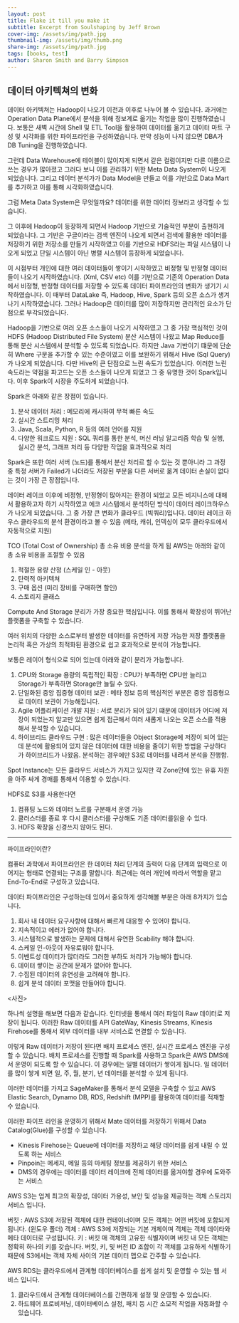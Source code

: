 ```yaml
---
layout: post
title: Flake it till you make it
subtitle: Excerpt from Soulshaping by Jeff Brown
cover-img: /assets/img/path.jpg
thumbnail-img: /assets/img/thumb.png
share-img: /assets/img/path.jpg
tags: [books, test]
author: Sharon Smith and Barry Simpson
---
```


## 데이터 아키텍쳐의 변화

데이터 아키텍쳐는 Hadoop이 나오기 이전과 이후로 나누어 볼 수 있습니다.
과거에는 Operation Data Plane에서 분석을 위해 정보계로 옮기는 작업을 많이 진행하였습니다.
보통은 새벽 시간에 Shell 및 ETL Tool을 활용하여 데이터를 옮기고 데이터 마트 구성 및 시각화를 위한 파이프라인을 구성하였습니다.
만약 성능이 나지 않으면 DBA가 DB Tuning을 진행하였습니다.

그런데 Data Warehouse에 테이블이 많이지게 되면서 같은 컬럼이지만 다른 이름으로 쓰는 경우가 많아졌고 그러다 보니 이를 관리하기 위한 Meta Data System이 나오게 되었습니다. 그리고 데이터 분석가가 Data Model을 만들고 이를 기반으로 Data Mart를 추가하고 이를 통해 시각화하였습니다.

그럼 Meta Data System은 무엇일까요?
데이터를 위한 데이터 정보라고 생각할 수 있습니다. 

그 이후에 Hadoop이 등장하게 되면서 Hadoop 기반으로 기술적인 부분이 출현하게 되었습니다. 그 기반은 구글이라는 검색 엔진이 나오게 되면서 검색에 활용한 데이터를 저장하기 위한 저장소를 만들기 시작하였고 이를 기반으로 HDFS라는 파일 시스템이 나오게 되었고 단일 시스템이 아닌 병렬 시스템이 등장하게 되었습니다. 

이 시점부터 개인에 대한 여러 데이터들이 쌓이기 시작하였고 비정형 및 반정형 데이터들이 나오기 시작하였습니다. (Xml, CSV etc)
이를 기반으로 기존의 Operation Data에서 비정형, 반정형 데이터를 저장할 수 있도록 데이터 파이프라인의 변화가 생기기 시작하였습니다. 이 때부터 DataLake 즉, Hadoop, Hive, Spark 등의 오픈 소스가 생겨나기 시작하였습니다. 그러나 Hadoop은 데이터를 많이 저장하지만 관리적인 요소가 단점으로 부각되었습니다. 

Hadoop을 기반으로 여러 오픈 소스들이 나오기 시작하였고 그 중 가장 핵심적인 것이 HDFS (Hadoop Distributed File System) 분산 시스템이 나왔고 Map Reduce를 통해 분산 시스템에서 분석할 수 있도록 되었습니다. 하지만 Java 기반이기 떄문에 단순히 Where 구문을 추가할 수 있는 수준이였고 이를 보완하기 위해서 Hive (Sql Query)가 나오게 되었습니다. 다만 Hive의 큰 단점으로 느린 속도가 있었습니다. 이러한 느린 속도라는 약점을 파고드는 오픈 소스들이 나오게 되었고 그 중 유명한 것이 Spark입니다. 이후 Spark이 시장을 주도하게 되었습니다.

Spark은 아래와 같은 장점이 있습니다.

1. 분삭 데이터 처리 : 메모리에 캐시하여 무척 빠른 속도
2. 실시간 스트리밍 처리 
3. Java, Scala, Python, R 등의 여러 언어를 지원
4. 다양한 워크로드 지원 : SQL 쿼리를 통한 분석, 머신 러닝 알고리즘 학습 및 실행, 실시간 분석, 그래프 처리 등 다양한 작업을 효과적으로 처리

Spark은 또한 여러 서버 (노드)를 통해서 분산 처리르 할 수 있는 것 뿐아니라 그 과정 중 특정 서버가 Failed가 나더라도 저장된 부분을 다른 서버로 옮겨 데이터 손실이 없다는 것이 가장 큰 장점입니다.

데이터 레이크 이후에 비정형, 반정형이 많아지는 환경이 되었고 모든 비지니스에 대해서 활용하고자 하기 시작하였고 에코 시스템에서 분석하던 방식이 데이터 레이크하우스가 나오게 되었습니다. 그 중 가장 큰 변화가 클라우드 (빅쿼리)입니다. 데이터 레이크 하우스 클라우드의 분석 환경이라고 볼 수 있음 (메타, 캐쉬, 인덱싱이 모두 클라우드에서 자동적으로 지원)

TCO (Total Cost of Ownership) 총 소유 비용 분석을 하게 됨 
AWS는 아래와 같이 총 소유 비용을 조절할 수 있음

1. 적절한 용량 산정 (스케일 인 - 아웃)
2. 탄력적 아키텍쳐 
3. 구매 옵션 (미리 장비를 구매하면 할인)
4. 스토리지 클래스 

Compute And Storage 분리가 가장 중요한 핵심입니다.
이를 통해서 확장성이 뛰어난 플랫폼을 구축할 수 있습니다.

여러 위치의 다양한 소스로부터 발생한 데이터를 유연하게 저장 가능한 저장 플랫폼을 논리적 혹은 가상의 최적화된 환경으로 쉽고 효과적으로 분석이 가능합니다. 

보통은 레이어 형식으로 되어 있는데 아래와 같이 분리가 가능합니다.

1. CPU와 Storage 용량의 독립적인 확장 : CPU가 부족하면 CPU만 늘리고 Storage가 부족하면 Storage만 늘릴 수 있다.
2. 단일화된 중앙 집중형 데이터 보관 : 메타 정보 등의 핵심적인 부분은 중앙 집중형으로 데이터 보관이 가능해집니다. 
3. Agile 어플리케이션 개발 지원 : 서로 분리가 되어 있기 떄문에 데이터가 어디에 저장이 되었는지 알고만 있으면 쉽게 접근해서 여러 새롭게 나오는 오픈 소스를 적용해서 분석할 수 있습니다.
4. 하이브리드 클라우드 구현 : 많은 데이터들을 Object Storage에 저장이 되어 있는데 분석에 활용되어 있지 않은 데이터에 대한 비용을 줄이기 위한 방법을 구상하다가 하이브리드가 나왔음. 분석하는 경우에만 S3로 데이터를 내려서 분석을 진행함.

Spot Instance는 모든 클라우드 서비스가 가지고 있지만 각 Zone안에 있는 유휴 자원을 아주 싸게 경매를 통해서 이용할 수 있습니다.

HDFS로 S3를 사용한다면 

1. 컴퓨팅 노드와 데이터 노르를 구분해서 운영 가능
2. 클러스터를 종료 후 다시 클러스터를 구상해도 기존 데이터를읽을 수 있다.
3. HDFS 확장을 신경쓰지 않아도 된다. 


--------------------------------------------------------

파이프라인이란?

컴퓨터 과학에서 파이프라인은 한 데이터 처리 단계의 출력이 다음 단계의 입력으로 이어지는 형태로 연결되는 구조를 말합니다. 최근에는 여러 개인에 따라서 역할을 맡고 End-To-End로 구성하고 있습니다.

데이터 파이프라인은 구성하는데 있어서 중요하게 생각해볼 부분은 아래 8가지가 있습니다.

1. 회사 내 데이터 요구사항에 대해서 빠르게 대응할 수 있어야 합니다.
2. 지속적이고 에러가 없어야 합니다.
3. 시스템적으로 발생하는 문제에 대해서 유연한 Scability 해야 합니다.
4. 스케일 인-아웃이 자유로워야 합니다.
5. 이벤트성 데이터가 많더라도 그러한 부하도 처리가 가능해야 합니다.
6. 데이터 쌓이는 공간에 문제가 없어야 합니다.
7. 수집된 데이터의 유연성을 고려해야 합니다.
8. 쉽게 분석 데이터 포맷을 만들어야 합니다. 

<사진>

하나씩 설명을 해보면 다음과 같습니다.
인터넷을 통해서 여러 파일이 Raw 데이터로 저장이 됩니다. 이러한 Raw 데이터를 API GateWay, Kinesis Streams, Kinesis Firehose를 통해서 외부 데이터를 내부 서비스로 연결할 수 있습니다. 

이렇게 Raw 데이터가 저장이 된다면 배치 프로세스 엔진, 실시간 프로세스 엔진을 구성할 수 있습니다. 
배치 프로세스를 진행할 때 Spark를 사용하고 Spark은 AWS DMS에서 운영이 되도록 할 수 있습니다. 이 경우에는 일별 데이터가 쌓이게 됩니다. 일 데이터를 많이 쌓게 되면 일, 주, 월, 분기, 년 데이터를 분석할 수 있게 됩니다. 

이러한 데이터를 가지고 SageMaker를 통해서 분석 모델을 구축할 수 있고 AWS Elastic Search, Dynamo DB, RDS, Redshift (MPP)를 활용하여 데이터를 적재할 수 있습니다. 

이러한 파이프 라인을 운영하기 위해서 Mate 데이터를 저장하기 위해서 Data Catalog(Glue)를 구성할 수 있습니다.

* Kinesis Firehose는 Queue에 데이터를 저장하고 해당 데이터를 쉽게 내릴 수 있도록 하는 서비스
* Pinpoin는 메세지, 메일 등의 마케팅 정보를 제공하기 위한 서비스
* DMS의 경우에는 데이터를 데이터 레이크에 전체 데이터를 옮겨야할 경우에 도와주는 서비스

AWS S3는 업계 최고의 확장성, 데이터 가용성, 보안 및 성능을 제공하는 객체 스토리지 서비스 입니다.

버킷 : AWS S3에 저장된 객체에 대한 컨테이너이며 모든 객체는 어떤 버킷에 포함되게 됩니다. (윈도우 폴더)
객체 : AWS S3에 저장되는 기본 개체이며 객체는 객체 데이타와 메타 데이터로 구성됩니다.
키 : 버킷 매 객체의 고유한 식별자이며 버킷 내 모든 객체는 정확히 하나의 키를 갖습니다. 
    버킷, 키, 및 버전 ID 조합이 각 객체를 고유하게 식별하기 때문에 S3에서는 객체 자체 사이의 기본 데이터 맵으로 간주할 수 있습니다.

AWS RDS는 클라우드에서 관계형 데이터베이스를 쉽게 설치 및 운영할 수 있는 웹 서비스 입니다.

1. 클라우드에서 관계형 데이터베이스를 간편하게 설정 및 운영할 수 있습니다.
2. 하드웨어 프로비저닝, 데이터베이스 설정, 패치 등 시간 소모적 작업을 자동화할 수 있습니다.